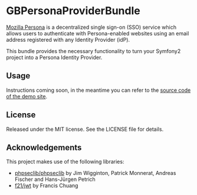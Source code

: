 GBPersonaProviderBundle
=======================

[Mozilla Persona][1] is a decentralized single sign-on (SSO) service which allows users to authenticate with Persona-enabled websites using an email address registered with any Identity Provider (idP).

This bundle provides the necessary functionality to turn your Symfony2 project into a Persona Identity Provider.

Usage
-----

Instructions coming soon, in the meantime you can refer to the [source code of the demo site][2].

License
-------

Released under the MIT license. See the LICENSE file for details.

Acknowledgements
----------------

This project makes use of the following libraries:

* [phpseclib/phpseclib][3] by Jim Wigginton, Patrick Monnerat, Andreas Fischer and Hans-Jürgen Petrich
* [f21/jwt][4] by Francis Chuang

[1]: https://login.persona.org/about
[2]: https://github.com/gigablah/GBPersonaProviderDemo
[3]: https://github.com/phpseclib/phpseclib
[4]: https://github.com/F21/jwt
